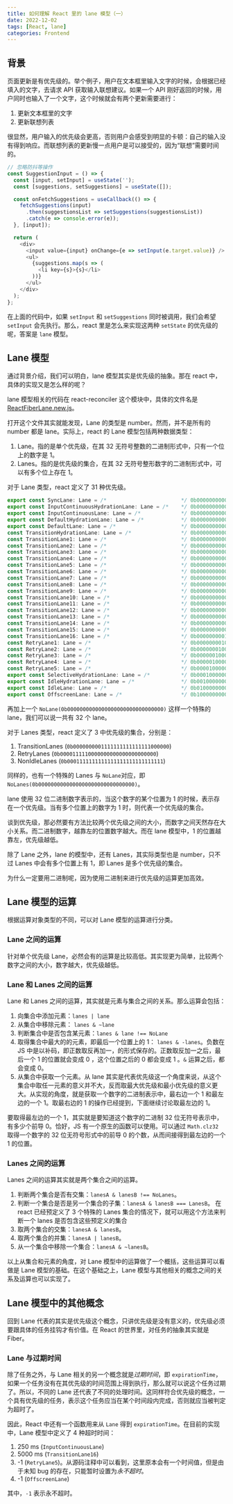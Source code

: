 ```yaml
---
title: 如何理解 React 里的 lane 模型（一）
date: 2022-12-02
tags: [React, lane]
categories: Frontend
---
```


## 背景

页面更新是有优先级的。举个例子，用户在文本框里输入文字的时候，会根据已经填入的文字，去请求 API 获取输入联想建议。如果一个 API 刚好返回的时候，用户同时也输入了一个文字，这个时候就会有两个更新需要进行：

1. 更新文本框里的文字
2. 更新联想列表

<!--more-->

很显然，用户输入的优先级会更高，否则用户会感受到明显的卡顿：自己的输入没有得到响应。而联想列表的更新慢一点用户是可以接受的，因为“联想”需要时间的。

```javascript
// 忽略防抖等操作
const SuggestionInput = () => {
  const [input, setInput] = useState('');
  const [suggestions, setSuggestions] = useState([]);

  const onFetchSuggestions = useCallback(() => {
    fetchSuggestions(input)
      .then(suggestionsList => setSuggestions(suggestionsList))
      .catch(e => console.error(e));
  }, [input]);

  return (
    <div>
      <input value={input} onChange={e => setInput(e.target.value)} />
      <ul>
        {suggestions.map(s => (
          <li key={s}>{s}</li>
        ))}
      </ul>
    </div>
  );
};
```

在上面的代码中，如果 `setInput` 和 `setSuggestions` 同时被调用，我们会希望 `setInput` 会先执行。那么，react 里是怎么来实现这两种 `setState` 的优先级的呢，答案是 `lane` 模型。

## Lane 模型

通过背景介绍，我们可以明白，lane 模型其实是优先级的抽象。那在 react 中，具体的实现又是怎么样的呢？

lane 模型相关的代码在 react-reconciler 这个模块中，具体的文件名是 [ReactFiberLane.new.js](!https://github.com/facebook/react/blob/v18.2.0/packages/react-reconciler/src/ReactFiberLane.new.js#L39)。

打开这个文件其实就能发现，Lane 的类型是 number。然而，并不是所有的 number 都是 lane。实际上，react 的 Lane 模型包括两种数据类型：

1. Lane。指的是单个优先级，在其 32 无符号整数的二进制形式中，只有一个位上的数字是 1。
2. Lanes。指的是优先级的集合，在其 32 无符号整形数字的二进制形式中，可以有多个位上存在 1。

对于 Lane 类型，react 定义了 31 种优先级。

```javascript
export const SyncLane: Lane = /*                        */ 0b0000000000000000000000000000001;
export const InputContinuousHydrationLane: Lane = /*    */ 0b0000000000000000000000000000010;
export const InputContinuousLane: Lane = /*             */ 0b0000000000000000000000000000100;
export const DefaultHydrationLane: Lane = /*            */ 0b0000000000000000000000000001000;
export const DefaultLane: Lane = /*                     */ 0b0000000000000000000000000010000;
const TransitionHydrationLane: Lane = /*                */ 0b0000000000000000000000000100000;
const TransitionLane1: Lane = /*                        */ 0b0000000000000000000000001000000;
const TransitionLane2: Lane = /*                        */ 0b0000000000000000000000010000000;
const TransitionLane3: Lane = /*                        */ 0b0000000000000000000000100000000;
const TransitionLane4: Lane = /*                        */ 0b0000000000000000000001000000000;
const TransitionLane5: Lane = /*                        */ 0b0000000000000000000010000000000;
const TransitionLane6: Lane = /*                        */ 0b0000000000000000000100000000000;
const TransitionLane7: Lane = /*                        */ 0b0000000000000000001000000000000;
const TransitionLane8: Lane = /*                        */ 0b0000000000000000010000000000000;
const TransitionLane9: Lane = /*                        */ 0b0000000000000000100000000000000;
const TransitionLane10: Lane = /*                       */ 0b0000000000000001000000000000000;
const TransitionLane11: Lane = /*                       */ 0b0000000000000010000000000000000;
const TransitionLane12: Lane = /*                       */ 0b0000000000000100000000000000000;
const TransitionLane13: Lane = /*                       */ 0b0000000000001000000000000000000;
const TransitionLane14: Lane = /*                       */ 0b0000000000010000000000000000000;
const TransitionLane15: Lane = /*                       */ 0b0000000000100000000000000000000;
const TransitionLane16: Lane = /*                       */ 0b0000000001000000000000000000000;
const RetryLane1: Lane = /*                             */ 0b0000000010000000000000000000000;
const RetryLane2: Lane = /*                             */ 0b0000000100000000000000000000000;
const RetryLane3: Lane = /*                             */ 0b0000001000000000000000000000000;
const RetryLane4: Lane = /*                             */ 0b0000010000000000000000000000000;
const RetryLane5: Lane = /*                             */ 0b0000100000000000000000000000000;
export const SelectiveHydrationLane: Lane = /*          */ 0b0001000000000000000000000000000;
export const IdleHydrationLane: Lane = /*               */ 0b0010000000000000000000000000000;
export const IdleLane: Lane = /*                        */ 0b0100000000000000000000000000000;
export const OffscreenLane: Lane = /*                   */ 0b1000000000000000000000000000000;
```

再加上一个 `NoLane(0b0000000000000000000000000000000)` 这样一个特殊的 lane，我们可以说一共有 32 个 lane。

对于 Lanes 类型，react 定义了 3 中优先级的集合，分别是：

1. TransitionLanes (`0b0000000001111111111111111000000`)
2. RetryLanes (`0b0000111110000000000000000000000`)
3. NonIdleLanes (`0b0001111111111111111111111111111`)

同样的，也有一个特殊的 Lanes 与 `NoLane`对应，即 `NoLanes(0b0000000000000000000000000000000)`。

lane 使用 32 位二进制数字表示的，当这个数字的某个位置为 1 的时候，表示存在一个优先级。当有多个位置上的数字为 1 时，则代表一个优先级的集合。

谈到优先级，那必然要有方法比较两个优先级之间的大小，而数字之间天然存在大小关系。而二进制数字，越靠左的位置数字越大。而在 lane 模型中，1 的位置越靠左，优先级越低。

除了 Lane 之外，lane 的模型中，还有 Lanes，其实际类型也是 number，只不过 Lanes 中会有多个位置上有 1，即 Lanes 是多个优先级的集合。

为什么一定要用二进制呢，因为使用二进制来进行优先级的运算更加高效。

## Lane 模型的运算

根据运算对象类型的不同，可以对 Lane 模型的运算进行分类。

### Lane 之间的运算

针对单个优先级 Lane，必然会有的运算是比较高低。其实现更为简单，比较两个数字之间的大小，数字越大，优先级越低。

### Lane 和 Lanes 之间的运算

Lane 和 Lanes 之间的运算，其实就是元素与集合之间的关系。那么运算会包括：

1. 向集合中添加元素：`lanes | lane`
2. 从集合中移除元素： `lanes & ~lane`
3. 判断集合中是否包含某元素：`lanes & lane !== NoLane`
4. 取得集合中最大的的元素，即最后一个位置上的 1： `lanes & -lanes`。负数在 JS 中是以补码，即正数取反再加一，的形式保存的。正数取反加一之后，最后一个 1 的位置就会变成 0 ，这个位置之后的 0 都会变成 1 。`&` 运算之后，都会变成 0。
5. 从集合中获取一个元素。从 lane 其实是代表优先级这一个角度来说，从这个集合中取任一元素的意义并不大，反而取最大优先级和最小优先级的意义更大。从实现的角度，就是获取一个数字的二进制表示中，最右边一个 1 和最左边的一个 1。取最右边的 1 的操作已经提到，下面继续讨论取最左边的 1。

要取得最左边的一个 1，其实就是要知道这个数字的二进制 32 位无符号表示中，有多少个前导 0。恰好，JS 有一个原生的函数可以使用。可以通过 `Math.clz32` 取得一个数字的 32 位无符号形式中的前导 0 的个数，从而间接得到最左边的一个 1 的位置。

### Lanes 之间的运算

Lanes 之间的运算其实就是两个集合之间的运算。

1. 判断两个集合是否有交集：`lanesA & lanesB !== NoLanes`。
2. 判断一个集合是否是另一个集合的子集：`lanesA & lanesB === LanesB`。
   在 react 已经预定义了 3 个特殊的 Lanes 集合的情况下，就可以用这个方法来判断一个 lanes 是否包含这些预定义的集合
3. 取两个集合的交集：`lanesA & lanesB`。
4. 取两个集合的并集：`lanesA | lanesB`。
5. 从一个集合中移除一个集合：`lanesA & ~lanesB`。

以上从集合和元素的角度，对 Lane 模型中的运算做了一个概括，这些运算可以看做是 Lane 模型的基础。在这个基础之上，Lane 模型与其他相关的概念之间的关系及运算也可以实现了。

## Lane 模型中的其他概念

回到 Lane 代表的其实是优先级这个概念，只讲优先级是没有意义的，优先级必须要跟具体的任务挂钩才有价值。在 React 的世界里，对任务的抽象其实就是 Fiber。

### Lane 与过期时间

除了任务之外，与 Lane 相关的另一个概念就是*过期时间*，即 `expirationTime`，如果一个任务没有在其优先级的时间范围上得到执行，那么就可以说这个任务过期了。所以，不同的 Lane 还代表了不同的处理时间。这同样符合优先级的概念，一个具有优先级的任务，表示这个任务应当在某个时间段内完成，否则就应当被判定为超时了。

因此，React 中还有一个函数用来从 `Lane` 得到 `expirationTime`。在目前的实现中，Lane 模型中定义了 4 种超时时间：

1. 250 ms (`InputContinuousLane`)
2. 5000 ms (`TransitionLane16`)
3. -1 (`RetryLane5`)。从源码注释中可以看到，这里原本会有一个时间值，但是由于未知 bug 的存在，只能暂时设置为*永不超时*。
4. -1 (`OffscreenLane`)

其中，`-1` 表示永不超时。